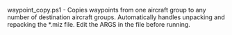 waypoint_copy.ps1 - Copies waypoints from one aircraft group to any number of destination aircraft groups. Automatically handles unpacking and repacking the *.miz file. Edit the ARGS in the file before running.
